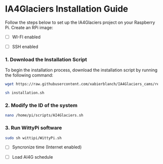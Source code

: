 # IA4Glaciers Installation Guide
Follow the steps below to set up the IA4Glaciers project on your Raspberry Pi.
Create an RPi image:
- [ ] WI-FI enabled
- [ ] SSH enabled


### 1. Download the Installation Script
To begin the installation process, download the installation script by running the following command:

```bash
wget https://raw.githubusercontent.com/xabierblanch/IA4Glaciers_cams/refs/heads/main/install_AI4G.sh
```
```bash
sh installation.sh
```

### 2. Modify the ID of the system
```bash
nano /home/pi/scripts/AI4Glaciers.sh
```

### 3. Run WittyPi software
```bash
sudo sh wittipi/WittyPi.sh
```
- [ ] Syncronize time (Internet enabled)
- [ ] Load AI4G schedule




